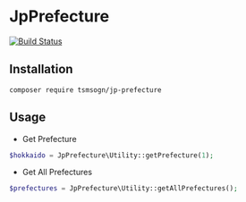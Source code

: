 # JpPrefecture

[![Build Status](https://travis-ci.org/tsmsogn/JpPrefecture.svg?branch=master)](https://travis-ci.org/tsmsogn/JpPrefecture)

## Installation

```shell
composer require tsmsogn/jp-prefecture
```

## Usage

- Get Prefecture

```php
$hokkaido = JpPrefecture\Utility::getPrefecture(1);
```

- Get All Prefectures

```php
$prefectures = JpPrefecture\Utility::getAllPrefectures();
```
